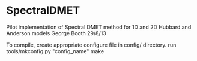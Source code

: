 SpectralDMET
============

Pilot implementation of Spectral DMET method for 1D and 2D Hubbard and Anderson models
George Booth
29/8/13

To compile, create appropriate configure file in config/ directory.
run tools/mkconfig.py "config_name"
make
